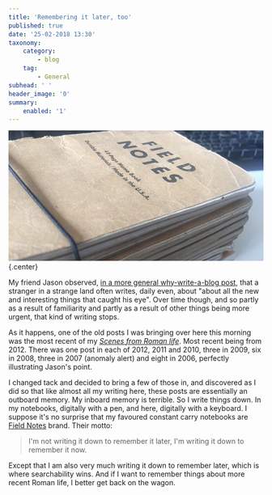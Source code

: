 ```yaml
---
title: 'Remembering it later, too'
published: true
date: '25-02-2018 13:30'
taxonomy:
    category:
        - blog
    tag:
        - General
subhead: ' '
header_image: '0'
summary:
    enabled: '1'
---
```


 ![Notebooks](field-notes.png){.center} 

My friend Jason observed, <a class="u-in-reply-to" href="https://matigo.ca/2018/02/25/writing-tools" >in a more general why-write-a-blog post</a >, that a stranger in a strange land often writes, daily even, about "about all the new and interesting things that caught his eye". Over time though, and so partly as a result of familiarity and partly as a result of other things being more urgent, that kind of writing stops.

As it happens, one of the old posts I was bringing over here this morning was the most recent of my [*Scenes from Roman life*](https://www.jeremycherfas.net/search/query:Scenes%20from%20Roman%20life). Most recent being from 2012. There was one post in each of 2012, 2011 and 2010, three in 2009, six in 2008, three in 2007 (anomaly alert) and eight in 2006, perfectly illustrating Jason's point.

I changed tack and decided to bring a few of those in, and discovered as I did so that like almost all my writing here, these posts are essentially an outboard memory. My inboard memory is terrible. So I write things down. In my notebooks, digitally with a pen, and here, digitally with a keyboard. I suppose it's no surprise that my favoured constant carry notebooks are [Field Notes](https://fieldnotesbrand.com) brand. Their motto:

> I'm not writing it down to remember it later, I'm writing it down to remember it now.

Except that I am also very much writing it down to remember later, which is where searchability wins. And if I want to remember things about more recent Roman life, I better get back on the wagon.